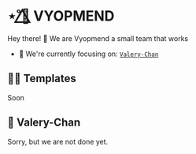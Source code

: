 # ⋆˚🌺⃤ VYOPMEND
Hey there! 👋
We are Vyopmend a small team that works 
- 🎯 We're currently focusing on: [`Valery-Chan`](#-valery-chan)

## 🧑‍🏫 Templates
Soon

## 🌺 Valery-Chan
Sorry, but we are not done yet.
